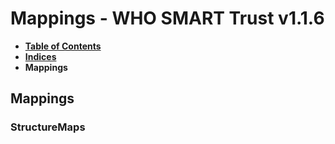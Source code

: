 # Mappings - WHO SMART Trust v1.1.6

* [**Table of Contents**](toc.md)
* [**Indices**](indices.md)
* **Mappings**

## Mappings

### StructureMaps

